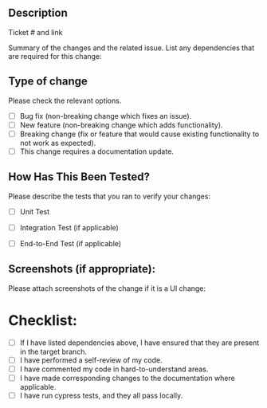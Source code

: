 ## Description

Ticket # and link

Summary of the changes and the related issue. List any dependencies that are required for this change:

## Type of change

Please check the relevant options.

- [ ] Bug fix (non-breaking change which fixes an issue).
- [ ] New feature (non-breaking change which adds functionality).
- [ ] Breaking change (fix or feature that would cause existing functionality to not work as expected).
- [ ] This change requires a documentation update.

## How Has This Been Tested?

Please describe the tests that you ran to verify your changes:

- [ ] Unit Test

- [ ] Integration Test (if applicable)

- [ ] End-to-End Test (if applicable)

## Screenshots (if appropriate):

Please attach screenshots of the change if it is a UI change:

# Checklist:

- [ ] If I have listed dependencies above, I have ensured that they are present in the target branch.
- [ ] I have performed a self-review of my code.
- [ ] I have commented my code in hard-to-understand areas.
- [ ] I have made corresponding changes to the documentation where applicable.
- [ ] I have run cypress tests, and they all pass locally.
